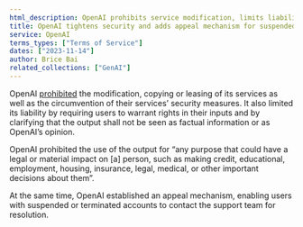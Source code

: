 ```yaml
---
html_description: OpenAI prohibits service modification, limits liability, bans impactful use of output, and introduces appeal process for account suspension.
title: OpenAI tightens security and adds appeal mechanism for suspended accounts
service: OpenAI
terms_types: ["Terms of Service"]
dates: ["2023-11-14"]
author: Brice Bai
related_collections: ["GenAI"]
---
```


OpenAI [prohibited](https://github.com/OpenTermsArchive/GenAI-versions/commit/d9d49b2d5e5354590a50a181cb3034b888f7d03d) the modification, copying or leasing of its services as well as the circumvention of their services’ security measures. It also limited its liability by requiring users to warrant rights in their inputs and by clarifying that the output shall not be seen as factual information or as OpenAI’s opinion.

OpenAI prohibited the use of the output for “any purpose that could have a legal or material impact on [a] person, such as making credit, educational, employment, housing, insurance, legal, medical, or other important decisions about them”.

At the same time, OpenAI established an appeal mechanism, enabling users with suspended or terminated accounts to contact the support team for resolution.
